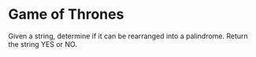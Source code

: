 # Game of Thrones
 Given a string, determine if it can be rearranged into a palindrome. Return the string YES or NO. 
